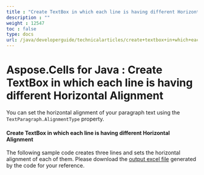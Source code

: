 ```yaml
---
title : "Create TextBox in which each line is having different Horizontal Alignment" 
description : "" 
weight : 12547 
toc : false
type: docs
url: /java/developerguide/technicalarticles/create+textbox+in+which+each+line+is+having+different+horizontal+alignment/
---
```


# Aspose.Cells for Java : Create TextBox in which each line is having different Horizontal Alignment


You can set the horizontal alignment of your paragraph text using the `TextParagraph.AlignmentType` property.

#### Create TextBox in which each line is having different Horizontal Alignment

The following sample code creates three lines and sets the horizontal alignment of each of them. Please download the [output excel file](https://docs2.aspose.com/cells/java/attachments/5276079/5473433.xlsx) generated by the code for your reference.



